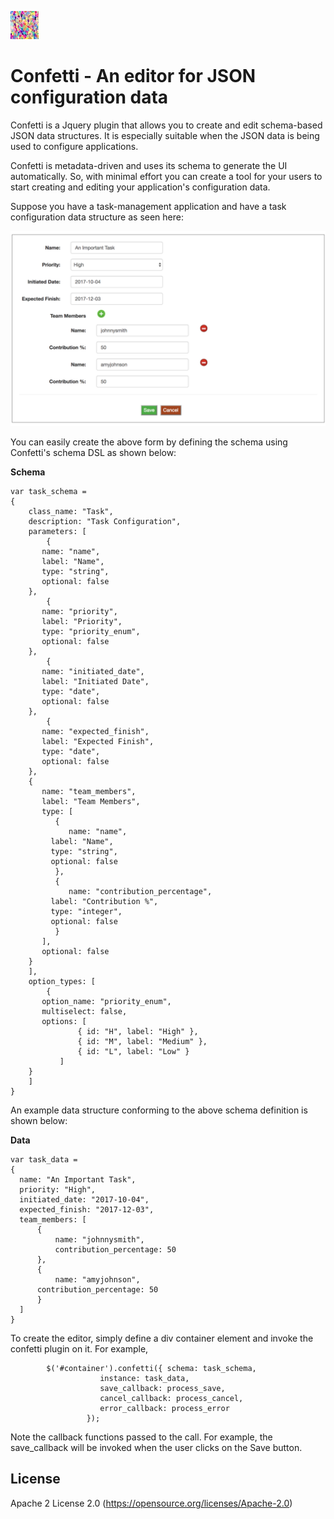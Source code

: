 ![alt text](confetti.jpg "Confetti")
<h1>Confetti - An editor for JSON configuration data</h1>

Confetti is a Jquery plugin that allows you to create and edit schema-based JSON data structures. It is especially suitable when the JSON data is being used to configure applications.

Confetti is metadata-driven and uses its schema to generate the UI automatically.  So, with minimal effort you can create a tool for your users to start creating and editing your application's configuration data.

Suppose you have a task-management application and have a task configuration data structure as seen here:

![ScreenShot](task_editor.png)

You can easily create the above form by defining the schema using Confetti's schema DSL as shown below:

__Schema__

```
var task_schema =
{
    class_name: "Task",
    description: "Task Configuration",
    parameters: [
        {
	   name: "name",
	   label: "Name",
	   type: "string",
	   optional: false
	},
        {
	   name: "priority",
	   label: "Priority",
	   type: "priority_enum",
	   optional: false
	},
        {
	   name: "initiated_date",
	   label: "Initiated Date",
	   type: "date",
	   optional: false
	},
        {
	   name: "expected_finish",
	   label: "Expected Finish",
	   type: "date",
	   optional: false
	},
	{
	   name: "team_members",
	   label: "Team Members",
	   type: [
   	      {
	         name: "name",
		 label: "Name",
		 type: "string",
		 optional: false
	      },
   	      {
	         name: "contribution_percentage",
		 label: "Contribution %",
		 type: "integer",
		 optional: false
	      }
	   ],
	   optional: false
	}
    ],
    option_types: [
        {
	   option_name: "priority_enum",
	   multiselect: false,
	   options: [
               { id: "H", label: "High" },
               { id: "M", label: "Medium" },
               { id: "L", label: "Low" }
           ]
	}
    ]
}
```
An example data structure conforming to the above schema definition is shown below:

__Data__

```
var task_data = 
{
  name: "An Important Task",
  priority: "High",
  initiated_date: "2017-10-04",
  expected_finish: "2017-12-03",
  team_members: [
      {
          name: "johnnysmith",
          contribution_percentage: 50
      },
      {
          name: "amyjohnson",
	  contribution_percentage: 50
      }      
  ]
}
```

To create the editor, simply define a div container element and invoke the confetti plugin on it. For example,

```
        $('#container').confetti({ schema: task_schema,
				    instance: task_data,
				    save_callback: process_save,
				    cancel_callback: process_cancel,
				    error_callback: process_error
				 });
```

Note the callback functions passed to the call. For example, the save_callback will be invoked when the user clicks on the Save button.

License
-------
Apache 2 License 2.0 (https://opensource.org/licenses/Apache-2.0)
